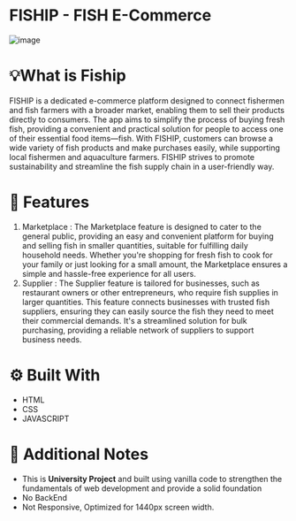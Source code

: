 # FISHIP - FISH E-Commerce
![image](https://github.com/user-attachments/assets/819f396e-4fb8-449f-b23d-326749fc1a6c)

# 💡What is Fiship
FISHIP is a dedicated e-commerce platform designed to connect fishermen and fish farmers with a broader market, enabling them to sell their products directly to consumers. The app aims to simplify the process of buying fresh fish, providing a convenient and practical solution for people to access one of their essential food items—fish. With FISHIP, customers can browse a wide variety of fish products and make purchases easily, while supporting local fishermen and aquaculture farmers. FISHIP strives to promote sustainability and streamline the fish supply chain in a user-friendly way.

# 🦈 Features
1. Marketplace :
   The Marketplace feature is designed to cater to the general public, providing an easy and convenient platform for buying and selling fish in smaller quantities, suitable for fulfilling daily household needs. Whether you're shopping for fresh fish to cook for your family or just looking for a small amount, the Marketplace ensures a simple and hassle-free experience for all users.
2. Supplier :
   The Supplier feature is tailored for businesses, such as restaurant owners or other entrepreneurs, who require fish supplies in larger quantities. This feature connects businesses with trusted fish suppliers, ensuring they can easily source the fish they need to meet their commercial demands. It's a streamlined solution for bulk purchasing, providing a reliable network of suppliers to support business needs.

# ⚙️ Built With
- HTML
- CSS
- JAVASCRIPT

# 📝 Additional Notes
- This is **University Project** and built using vanilla code to strengthen the fundamentals of web development and provide a solid foundation
- No BackEnd
- Not Responsive, Optimized for 1440px screen width.

